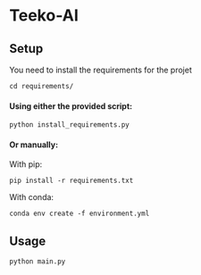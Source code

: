 # Teeko-AI

## Setup
You need to install the requirements for the projet
```
cd requirements/
```

#### Using either the provided script:
```
python install_requirements.py
```

#### Or manually:
With pip:
```
pip install -r requirements.txt
```
With conda:
```
conda env create -f environment.yml
```

## Usage
```
python main.py
```
